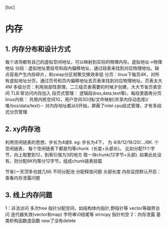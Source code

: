 [toc]
# 内存
## 1. 内存分布和设计方式
每个进场都有自己的虚拟空间地址，可以映射到实际的物理内存。虚拟地址->物理地址
分段：虚拟地址里段号和段内偏移地址，通过段表来找到对应物理地址。缺点容易产生内存碎片，和swap分区频繁交换效率低
分页：linux下每页4K，对所有虚拟地址分页，通过页号和页内偏移地址去页表来找到对应物理地址。页表太大 4M
多级分页：利用局部性原理，二三级页表需要的时候才创建，大大节省页表空间
TLB:常访问内存加入
段页式管理： 逻辑段(bss,data,text等)，每段里面再分页
linux内核： 共用内核空间1G，用户空间3G(栈/文件映射(共享内存动态库)/堆/bss/data/text)-- 对内存地址都从0开始，屏蔽了intel cpu段式管理，才有多段式分页管理.
## 2. xy内存池

利用空闲链表的思想，步长为4或8. eg:  步长为4下， 为 4/8/12/16/20/.../8K. 个 空闲链表， 每个空闲链表下都是均等chunk（长度+头部长)。
比如分配11个字节，向上取整到12，到索引值为3的地方 取一块chunk(12字节+头部). 如果此处没有，则分配8K均等分12字节。组成chunk链表挂载

节省(一天顶多也就几M)
不同分配池 分配释放问题
头部长度
内存监控默认开启：查看内存泄露问题



## 3. 线上内存问题
1：非法访问
   多次free
   指针分配空间，如结构体内指针,野指针等
   vector等越界访问
   迭代器失效(vector和map)
   字符串\0结尾等 strncpy
   指针判空
2：内存泄露
  基类析构函数虚函数
  new了没有delete
